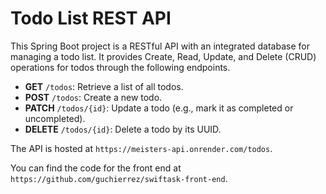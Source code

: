 # Todo List REST API

This Spring Boot project is a RESTful API with an integrated database for managing a todo list. It provides Create, Read, Update, and Delete (CRUD) operations for todos through the following endpoints.

- **GET** `/todos`: Retrieve a list of all todos.
- **POST** `/todos`: Create a new todo.
- **PATCH** `/todos/{id}`: Update a todo (e.g., mark it as completed or uncompleted).
- **DELETE** `/todos/{id}`: Delete a todo by its UUID.

The API is hosted at `https://meisters-api.onrender.com/todos`.

You can find the code for the front end at `https://github.com/guchierrez/swiftask-front-end`. 

